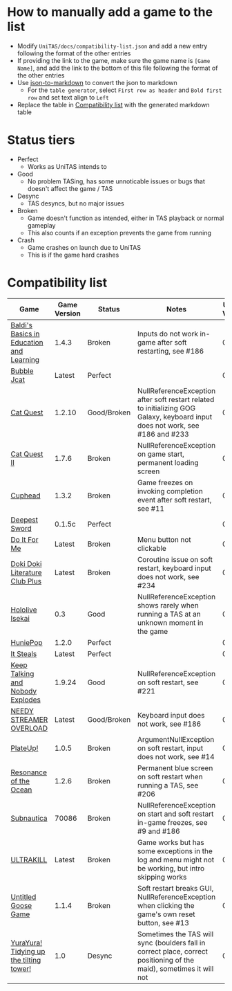 # How to manually add a game to the list
- Modify `UniTAS/docs/compatibility-list.json` and add a new entry following the format of the other entries
- If providing the link to the game, make sure the game name is `[Game Name]`, and add the link to the bottom of this file following the format of the other entries
- Use [json-to-markdown](https://tableconvert.com/json-to-markdown) to convert the json to markdown
  - For the `table generator`, select `First row as header` and `Bold first row` and set text align to `Left`
- Replace the table in [Compatibility list](#compatibility-list) with the generated markdown table

# Status tiers
- Perfect
  - Works as UniTAS intends to
- Good
  - No problem TASing, has some unnoticable issues or bugs that doesn't affect the game / TAS
- Desync
  - TAS desyncs, but no major issues
- Broken
  - Game doesn't function as intended, either in TAS playback or normal gameplay
  - This also counts if an exception prevents the game from running
- Crash
  - Game crashes on launch due to UniTAS
  - This is if the game hard crashes

# Compatibility list
| **Game**                                   | **Game Version** | **Status**  | **Notes**                                                                                                                     | **UniTAS Version** |
|--------------------------------------------|------------------|-------------|-------------------------------------------------------------------------------------------------------------------------------|--------------------|
| [Baldi's Basics in Education and Learning] | 1.4.3            | Broken      | Inputs do not work in-game after soft restarting, see #186                                                                    | 0.5.1              |
| [Bubble Jcat]                              | Latest           | Perfect     |                                                                                                                               | 0.5.1              |
| [Cat Quest]                                | 1.2.10           | Good/Broken | NullReferenceException after soft restart related to initializing GOG Galaxy, keyboard input does not work, see #186 and #233 | 0.5.1              |
| [Cat Quest II]                             | 1.7.6            | Broken      | NullReferenceException on game start, permanent loading screen                                                                | 0.5.1              |
| [Cuphead]                                  | 1.3.2            | Broken      | Game freezes on invoking completion event after soft restart, see #11                                                         | 0.5.1              |
| [Deepest Sword]                            | 0.1.5c           | Perfect     |                                                                                                                               | 0.5.1              |
| [Do It For Me]                             | Latest           | Broken      | Menu button not clickable                                                                                                     | 0.3.0              |
| [Doki Doki Literature Club Plus]           | Latest           | Broken      | Coroutine issue on soft restart, keyboard input does not work, see #234                                                       | 0.5.1              |
| [Hololive Isekai]                          | 0.3              | Good        | NullReferenceException shows rarely when running a TAS at an unknown moment in the game                                       | 0.5.1              |
| [HuniePop]                                 | 1.2.0            | Perfect     |                                                                                                                               | 0.5.1              |
| [It Steals]                                | Latest           | Perfect     |                                                                                                                               | 0.5.1              |
| [Keep Talking and Nobody Explodes]         | 1.9.24           | Good        | NullReferenceException on soft restart, see #221                                                                              | 0.5.1              |
| [NEEDY STREAMER OVERLOAD]                  | Latest           | Good/Broken | Keyboard input does not work, see #186                                                                                        | 0.5.1              |
| [PlateUp!]                                 | 1.0.5            | Broken      | ArgumentNullException on soft restart, input does not work, see #14                                                           | 0.5.1              |
| [Resonance of the Ocean]                   | 1.2.6            | Broken      | Permanent blue screen on soft restart when running a TAS, see #206                                                            | 0.5.1              |
| [Subnautica]                               | 70086            | Broken      | NullReferenceException on start and soft restart in-game freezes, see #9 and #186                                             | 0.5.1              |
| [ULTRAKILL]                                | Latest           | Broken      | Game works but has some exceptions in the log and menu might not be working, but intro skipping works                         | 0.4.0              |
| [Untitled Goose Game]                      | 1.1.4            | Broken      | Soft restart breaks GUI, NullReferenceException when clicking the game's own reset button, see #13                            | 0.5.1              |
| [YuraYura! Tidying up the tilting tower!]  | 1.0              | Desync      | Sometimes the TAS will sync (boulders fall in correct place, correct positioning of the maid), sometimes it will not          | 0.5.1              |

[Baldi's Basics in Education and Learning]: https://basically-games.itch.io/baldis-basics
[Bubble Jcat]: https://joysugamu.itch.io/bubble-jcat
[Cat Quest]: https://store.steampowered.com/app/593280/Cat_Quest/
[Cat Quest II]: https://store.steampowered.com/app/914710/Cat_Quest_II/
[Cuphead]: https://store.steampowered.com/app/268910/Cuphead/
[Deepest Sword]: https://cosmicadventuresquad.itch.io/deepest-sword
[Do It For Me]: https://lixiangames.itch.io/doitforme
[Doki Doki Literature Club Plus]: https://store.steampowered.com/app/1388880/Doki_Doki_Literature_Club_Plus/
[Hololive Isekai]: https://drweam.itch.io/hololive-isekai
[HuniePop]: https://store.steampowered.com/app/339800/HuniePop/
[It Steals]: https://store.steampowered.com/app/1349060/It_Steals/
[Keep Talking and Nobody Explodes]: https://store.steampowered.com/app/341800/Keep_Talking_and_Nobody_Explodes/
[NEEDY STREAMER OVERLOAD]: https://store.steampowered.com/app/1451940/NEEDY_STREAMER_OVERLOAD/
[PlateUp!]: https://store.steampowered.com/app/1599600/PlateUp/
[Resonance of the Ocean]: https://uimss.itch.io/resonance-of-the-ocean
[Subnautica]: https://store.steampowered.com/app/264710/Subnautica/
[ULTRAKILL]: https://store.steampowered.com/app/1229490/ULTRAKILL/
[Untitled Goose Game]: https://store.steampowered.com/app/837470/Untitled_Goose_Game/
[YuraYura! Tidying up the tilting tower!]: https://cornflowerblue.itch.io/yurayura-tidying-up-the-tilting-tower

